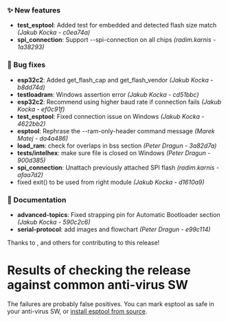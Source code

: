 ### ✨ New features

- **test_esptool**: Added test for embedded and detected flash size match _(Jakub Kocka - c0ea74a)_
- **spi_connection**: Support --spi-connection on all chips _(radim.karnis - 1a38293)_

### 🐛 Bug fixes

- **esp32c2**: Added get_flash_cap and get_flash_vendor _(Jakub Kocka - b8dd74d)_
- **testloadram**: Windows assertion error _(Jakub Kocka - cd51bbc)_
- **esp32c2**: Recommend using higher baud rate if connection fails _(Jakub Kocka - ef0c91f)_
- **test_esptool**: Fixed connection issue on Windows _(Jakub Kocka - 4622bb2)_
- **esptool**: Rephrase the --ram-only-header command message _(Marek Matej - da4a486)_
- **load_ram**: check for overlaps in bss section _(Peter Dragun - 3a82d7a)_
- **tests/intelhex**: make sure file is closed on Windows _(Peter Dragun - 900d385)_
- **spi_connection**: Unattach previously attached SPI flash _(radim.karnis - afaa7d2)_
- fixed exit() to be used from right module _(Jakub Kocka - d1610a9)_

### 📖 Documentation

- **advanced-topics**: Fixed strapping pin for Automatic Bootloader section _(Jakub Kocka - 590c2c6)_
- **serial-protocol**: add images and flowchart _(Peter Dragun - e99c114)_

Thanks to <FILL OUT CONTRIBUTORS>, and others for contributing to this release!

# Results of checking the release against common anti-virus SW

<Upload the release binaries to VirusTotal and ADD a link to the report here>

The failures are probably false positives. You can mark esptool as safe in your anti-virus SW,
or [install esptool from source](https://docs.espressif.com/projects/esptool/en/latest/installation.html).

<!-- by command:   cz changelog v4.7.0 --template="RELEASE_NOTES.md.j2" --file-name="Release_notes_example with_footer.md"  -->

<!-- pyproject.toml:
    [tool.commitizen]
        release_notes_footer = """
Thanks to <FILL OUT CONTRIBUTORS>, and others for contributing to this release!

# Results of checking the release against common anti-virus SW

<Upload the release binaries to VirusTotal and ADD a link to the report here>

The failures are probably false positives. You can mark esptool as safe in your anti-virus SW,
or [install esptool from source](https://docs.espressif.com/projects/esptool/en/latest/installation.html).
"""-->
